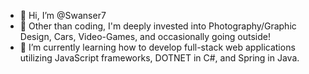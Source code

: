 - 👋 Hi, I’m @Swanser7
- 👀 Other than coding, I'm deeply invested into Photography/Graphic Design, Cars, Video-Games, and occasionally going outside!
- 🌱 I’m currently learning how to develop full-stack web applications utilizing JavaScript frameworks, DOTNET in C#, and Spring in Java.
<!---
Swanser7/Swanser7 is a ✨ special ✨ repository because its `README.md` (this file) appears on your GitHub profile.
You can click the Preview link to take a look at your changes.
--->
